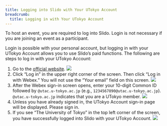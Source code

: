 ```yaml
---
title: Logging into Slido with Your UTokyo Account
breadcrumb:
  title: Logging in with Your UTokyo Account
---
```


To host an event, you are required to log into Slido. Login is not necessary if you are joining an event as a participant. 

Login is possible with your personal account, but logging in with your UTokyo Account allows you to use Slido’s paid functions. The following are steps to log in with your UTokyo Account:

1. Go to the [official website](https://www.sli.do/). <img src="img/slido_top_page.png"> 
2. Click “Log in” in the upper right corner of the screen. Then click “Log in with Webex.” You will not use the “Your email” field on this screen. <img src="img/login01.png"> 
3. After the Webex sign-in screen opens, enter your 10-digit Common ID followed by `@utac.u-tokyo.ac.jp` (e.g., `1234567890@utac.u-tokyo.ac.jp`). `@utac.u-tokyo.ac.jp` indicates that you are a UTokyo member. <img src="img/login02.png"> 
4. Unless you have already signed in, the UTokyo Account sign-in page will be displayed. Please sign in.
5. If you see “The University of Tokyo” in the top left corner of the screen, you have successfully logged into Slido with your UTokyo Account. <img src="img/slido_main.png">
